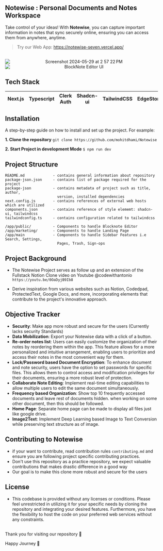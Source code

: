 ## Notewise : Personal Documents and Notes Workspace

Take control of your ideas! With **Notewise**, you can capture important information in notes that sync securely online, ensuring you can access them from anywhere, anytime.

> Try our Web App: https://notewise-seven.vercel.app/

<br>

<div align="center" style="display: grid; align-items: space-around;">
<img alt="Screenshot 2024-05-29 at 2 57 22 PM" src="https://github.com/mohitdhami/Notewise/assets/38837994/68c0a0b8-f8ec-473a-8a61-0226696b4ffa">

<img alt="BlockNote Editor UI" src="https://github.com/mohitdhami/Notewise/assets/38837994/6e6b2da4-c9f1-4ba3-94a2-877739a82238">
</div>

 ## Tech Stack
 
| Next.js  | Typescript | Clerk Auth | Shadcn-ui | TailwindCSS| EdgeStore
|--|--|--|--|--|--|

## Installation

A step-by-step guide on how to install and set up the project. For example:

**1. Clone the repository**  `git clone https://github.com/mohitdhami/Notewise`

**2. Start Project in development Mode**  `$ npm run dev`


## Project Structure


    
    README.md             - contains general information about repository
    package-json.json     - contains list of package required for the project
    package-json          - contains metadata of project such as title, author,
                            version, installed dependencies 
    next.config.js        - contains references of external web hosts which are utilized
    components.json       - contains reference of style elememt: shadcn-ui, tailwindcss
    tailwindconfig.ts     - contains configuration related to tailwindcss
    
    /app/public/          - Components to handle Blocknote Editor
    /app/marketing/       - Components to handle Landing Page
    /app/main             - Components to handle Sidebar Features i.e Search, Settings,
                            Pages, Trash, Sign-ops

## Project Background

* The Notewise Project serves as follow up and an extension of the Fullstack Notion Clone video on Youtube @codewithantonio ``https://youtu.be/0OaDyjB9Ib8``

* Derive inspiration from various websites such as Notion, Codedpad, ProtectedText, Google Docs, and more, incorporating elements that contribute to the project's innovative approach.

## Objective Tracker
* **Security**: Make app more robust and secure for the users (Currently lacks security Standards)
* **Data Mobilization**: Export your Notewise data with a click of a button.
* **Re-order notes list**: Users can easily customize the organization of their notes by reordering them within the app. This feature allows for a more personalized and intuitive arrangement, enabling users to prioritize and access their notes in the most convenient way for them.
* **Lock/Password based Document Encryption**: To enhance document and note security, users have the option to set passwords for specific files. This allows them to control access and modification privileges for their documents, ensuring a more robust level of protection.
* **Collaborate Note Editing**: Implement real-time editing capabilities to allow multiple users to edit the same document simultaneously.
* **Frequency based Organization**: Show top 10 frequently accessed documents and leave rest of documents hidden. when working on some other document, then this should be followed.
* **Home Page**: Separate home page can be made to display all files just like google drive.
* **Image2Text**: Implement Deep Learning based Image to Text Conversion while preserving text structure as of image.

## Contributing to Notewise

-   if your want to contribute, read contribution rules  `contributing.md`  and ensure you are following project specific contributing practices.
-   Don't use this repository as a practice repository, we expect valuable contributions that makes drastic difference in a good way
-   Our goal is to make this clone more robust and secure for the users

## License
-  This codebase is provided without any licenses or conditions. Please feel unrestricted in utilizing it for your specific needs by cloning the repository and integrating your desired features. Furthermore, you have the flexibility to host the code on your preferred web services without any constraints.

 <br>
Thank you for visiting our repository 💙

Happy Journey 🚀
